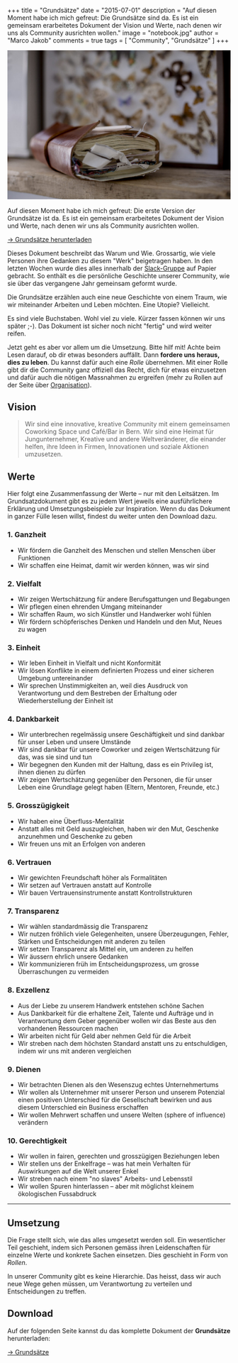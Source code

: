 +++
title = "Grundsätze"
date = "2015-07-01"
description = "Auf diesen Moment habe ich mich gefreut: Die Grundsätze sind da. Es ist ein gemeinsam erarbeitetes Dokument der Vision und Werte, nach denen wir uns als Community ausrichten wollen."
image = "notebook.jpg"
author = "Marco Jakob"
comments = true
tags = [ "Community", "Grundsätze" ]
+++

![Notebook](notebook.jpg)

<div class="lead">
  Auf diesen Moment habe ich mich gefreut: Die erste Version der Grundsätze ist da. Es ist ein gemeinsam erarbeitetes Dokument der Vision und Werte, nach denen wir uns als Community ausrichten wollen.
</div>

<a href="/grundsaetze/" class="btn btn-mod btn-medium btn-round">&rarr; Grundsätze herunterladen</a>

Dieses Dokument beschreibt das Warum und Wie. Grossartig, wie viele Personen ihre Gedanken zu diesem "Werk" beigetragen haben. In den letzten Wochen wurde dies alles innerhalb der [Slack-Gruppe](/blog/slack/) auf Papier gebracht. So enthält es die persönliche Geschichte unserer Community, wie sie über das vergangene Jahr gemeinsam geformt wurde.

Die Grundsätze erzählen auch eine neue Geschichte von einem Traum, wie wir miteinander Arbeiten und Leben möchten. Eine Utopie? Vielleicht.

Es sind viele Buchstaben. Wohl viel zu viele. Kürzer fassen können wir uns später ;-). Das Dokument ist sicher noch nicht "fertig" und wird weiter reifen. 

Jetzt geht es aber vor allem um die Umsetzung. Bitte hilf mit! Achte beim Lesen darauf, ob dir etwas besonders auffällt. Dann **fordere uns heraus, dies zu leben**. Du kannst dafür auch eine *Rolle* übernehmen. Mit einer Rolle gibt dir die Community ganz offiziell das Recht, dich für etwas einzusetzen und dafür auch die nötigen Massnahmen zu ergreifen (mehr zu Rollen auf der Seite über [Organisation](/organisation/)).


## Vision

> Wir sind eine innovative, kreative Community mit einem gemeinsamen Coworking Space und Café/Bar in Bern. Wir sind eine Heimat für Jungunternehmer, Kreative und andere Weltveränderer, die einander helfen, ihre Ideen in Firmen, Innovationen und soziale Aktionen umzusetzen.


## Werte

Hier folgt eine Zusammenfassung der Werte &ndash; nur mit den Leitsätzen. Im Grundsatzdokument gibt es zu jedem Wert jeweils eine ausführlichere Erklärung und Umsetzungsbeispiele zur Inspiration. Wenn du das Dokument in ganzer Fülle lesen willst, findest du weiter unten den Download dazu.


### 1. Ganzheit

* Wir fördern die Ganzheit des Menschen und stellen Menschen über Funktionen
* Wir schaffen eine Heimat, damit wir werden können, was wir sind


### 2. Vielfalt

* Wir zeigen Wertschätzung für andere Berufsgattungen und Begabungen
* Wir pflegen einen ehrenden Umgang miteinander
* Wir schaffen Raum, wo sich Künstler und Handwerker wohl fühlen
* Wir fördern schöpferisches Denken und Handeln und den Mut, Neues zu wagen


### 3. Einheit

* Wir leben Einheit in Vielfalt und nicht Konformität
* Wir lösen Konflikte in einem definierten Prozess und einer sicheren Umgebung untereinander
* Wir sprechen Unstimmigkeiten an, weil dies Ausdruck von Verantwortung und dem Bestreben der Erhaltung oder Wiederherstellung der Einheit ist


### 4. Dankbarkeit

* Wir unterbrechen regelmässig unsere Geschäftigkeit und sind dankbar für unser Leben und unsere Umstände
* Wir sind dankbar für unsere Coworker und zeigen Wertschätzung für das, was sie sind und tun
* Wir begegnen den Kunden mit der Haltung, dass es ein Privileg ist, ihnen dienen zu dürfen
* Wir zeigen Wertschätzung gegenüber den Personen, die für unser Leben eine Grundlage gelegt haben (Eltern, Mentoren, Freunde, etc.)


### 5. Grosszügigkeit

* Wir haben eine Überfluss-Mentalität
* Anstatt alles mit Geld auszugleichen, haben wir den Mut, Geschenke anzunehmen und Geschenke zu geben
* Wir freuen uns mit an Erfolgen von anderen


### 6. Vertrauen

* Wir gewichten Freundschaft höher als Formalitäten
* Wir setzen auf Vertrauen anstatt auf Kontrolle
* Wir bauen Vertrauensinstrumente anstatt Kontrollstrukturen


### 7. Transparenz

* Wir wählen standardmässig die Transparenz
* Wir nutzen fröhlich viele Gelegenheiten, unsere Überzeugungen, Fehler, Stärken und Entscheidungen mit anderen zu teilen
* Wir setzen Transparenz als Mittel ein, um anderen zu helfen
* Wir äussern ehrlich unsere Gedanken
* Wir kommunizieren früh im Entscheidungsprozess, um grosse Überraschungen zu vermeiden


### 8. Exzellenz

* Aus der Liebe zu unserem Handwerk entstehen schöne Sachen
* Aus Dankbarkeit für die erhaltene Zeit, Talente und Aufträge und in Verantwortung dem Geber gegenüber wollen wir das Beste aus den vorhandenen Ressourcen machen
* Wir arbeiten nicht für Geld aber nehmen Geld für die Arbeit
* Wir streben nach dem höchsten Standard anstatt uns zu entschuldigen, indem wir uns mit anderen vergleichen


### 9. Dienen

* Wir betrachten Dienen als den Wesenszug echtes Unternehmertums
* Wir wollen als Unternehmer mit unserer Person und unserem Potenzial einen positiven Unterschied für die Gesellschaft bewirken und aus diesem Unterschied ein Business erschaffen
* Wir wollen Mehrwert schaffen und unsere Welten (sphere of influence) verändern


### 10. Gerechtigkeit

* Wir wollen in fairen, gerechten und grosszügigen Beziehungen leben
* Wir stellen uns der Enkelfrage – was hat mein Verhalten für Auswirkungen auf die Welt unserer Enkel
* Wir streben nach einem "no slaves" Arbeits- und Lebensstil
* Wir wollen Spuren hinterlassen – aber mit möglichst kleinem ökologischen Fussabdruck

***

## Umsetzung

Die Frage stellt sich, wie das alles umgesetzt werden soll. Ein wesentlicher Teil geschieht, indem sich Personen gemäss ihren Leidenschaften für einzelne Werte und konkrete Sachen einsetzen. Dies geschieht in Form von *Rollen*.

In unserer Community gibt es keine Hierarchie. Das heisst, dass wir auch neue Wege gehen müssen, um Verantwortung zu verteilen und Entscheidungen zu treffen.


## Download

Auf der folgenden Seite kannst du das komplette Dokument der **Grundsätze** herunterladen:

<a href="/grundsaetze/" class="btn btn-mod btn-medium btn-round">&rarr; Grundsätze</a>



